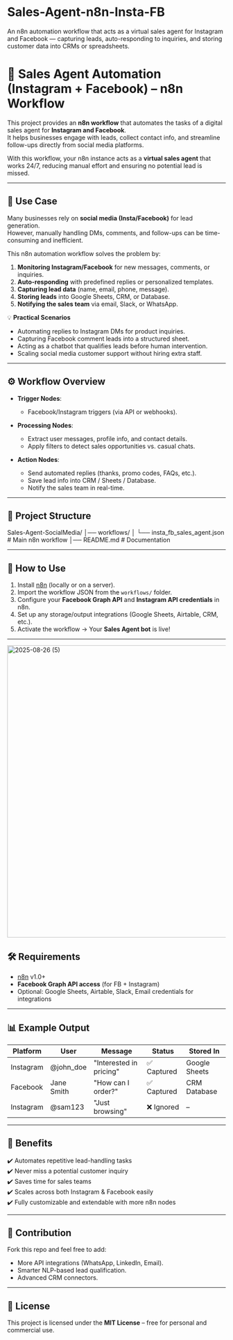# Sales-Agent-n8n-Insta-FB
An n8n automation workflow that acts as a virtual sales agent for Instagram and Facebook — capturing leads, auto-responding to inquiries, and storing customer data into CRMs or spreadsheets.
# 🤖 Sales Agent Automation (Instagram + Facebook) – n8n Workflow  

This project provides an **n8n workflow** that automates the tasks of a digital sales agent for **Instagram and Facebook**.  
It helps businesses engage with leads, collect contact info, and streamline follow-ups directly from social media platforms.  

With this workflow, your n8n instance acts as a **virtual sales agent** that works 24/7, reducing manual effort and ensuring no potential lead is missed.

---

## 📌 Use Case  

Many businesses rely on **social media (Insta/Facebook)** for lead generation.  
However, manually handling DMs, comments, and follow-ups can be time-consuming and inefficient.  

This n8n automation workflow solves the problem by:  

1. **Monitoring Instagram/Facebook** for new messages, comments, or inquiries.  
2. **Auto-responding** with predefined replies or personalized templates.  
3. **Capturing lead data** (name, email, phone, message).  
4. **Storing leads** into Google Sheets, CRM, or Database.  
5. **Notifying the sales team** via email, Slack, or WhatsApp.  

💡 **Practical Scenarios**  
- Automating replies to Instagram DMs for product inquiries.  
- Capturing Facebook comment leads into a structured sheet.  
- Acting as a chatbot that qualifies leads before human intervention.  
- Scaling social media customer support without hiring extra staff.  

---

## ⚙️ Workflow Overview  

- **Trigger Nodes**:  
  - Facebook/Instagram triggers (via API or webhooks).  

- **Processing Nodes**:  
  - Extract user messages, profile info, and contact details.  
  - Apply filters to detect sales opportunities vs. casual chats.  

- **Action Nodes**:  
  - Send automated replies (thanks, promo codes, FAQs, etc.).  
  - Save lead info into CRM / Sheets / Database.  
  - Notify the sales team in real-time.  

---

## 📂 Project Structure  

Sales-Agent-SocialMedia/
│── workflows/
│ └── insta_fb_sales_agent.json # Main n8n workflow
│── README.md # Documentation


---

## 🚀 How to Use  

1. Install [n8n](https://n8n.io) (locally or on a server).  
2. Import the workflow JSON from the `workflows/` folder.  
3. Configure your **Facebook Graph API** and **Instagram API credentials** in n8n.  
4. Set up any storage/output integrations (Google Sheets, Airtable, CRM, etc.).  
5. Activate the workflow → Your **Sales Agent bot** is live!  

---
<img width="1460" height="674" alt="2025-08-26 (5)" src="https://github.com/user-attachments/assets/84449976-ebb8-43e5-ab26-8a97ef804e1d" />


## 🛠️ Requirements  

- [n8n](https://n8n.io) v1.0+  
- **Facebook Graph API access** (for FB + Instagram)  
- Optional: Google Sheets, Airtable, Slack, Email credentials for integrations  

---

## 📊 Example Output  

| Platform   | User        | Message                  | Status        | Stored In      |
|------------|------------|--------------------------|---------------|----------------|
| Instagram  | @john_doe  | "Interested in pricing"  | ✅ Captured   | Google Sheets  |
| Facebook   | Jane Smith | "How can I order?"       | ✅ Captured   | CRM Database   |
| Instagram  | @sam123    | "Just browsing"          | ❌ Ignored    | –              |

---

## 🌟 Benefits  

✔️ Automates repetitive lead-handling tasks  
✔️ Never miss a potential customer inquiry  
✔️ Saves time for sales teams  
✔️ Scales across both Instagram & Facebook easily  
✔️ Fully customizable and extendable with more n8n nodes  

---

## 🤝 Contribution  

Fork this repo and feel free to add:  
- More API integrations (WhatsApp, LinkedIn, Email).  
- Smarter NLP-based lead qualification.  
- Advanced CRM connectors.  

---

## 📜 License  

This project is licensed under the **MIT License** – free for personal and commercial use.  
